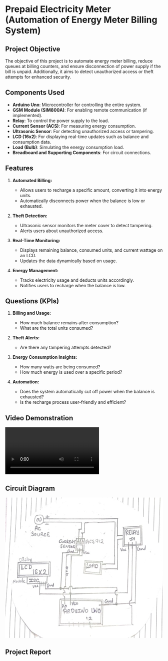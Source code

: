 # Prepaid Electricity Meter (Automation of Energy Meter Billing System)

## Project Objective
The objective of this project is to automate energy meter billing, reduce queues at billing counters, and ensure disconnection of power supply if the bill is unpaid. Additionally, it aims to detect unauthorized access or theft attempts for enhanced security.

## Components Used
- **Arduino Uno**: Microcontroller for controlling the entire system.
- **GSM Module (SIM800A)**: For enabling remote communication (if implemented).
- **Relay**: To control the power supply to the load.
- **Current Sensor (ACS)**: For measuring energy consumption.
- **Ultrasonic Sensor**: For detecting unauthorized access or tampering.
- **LCD (16x2)**: For displaying real-time updates such as balance and consumption data.
- **Load (Bulb)**: Simulating the energy consumption load.
- **Breadboard and Supporting Components**: For circuit connections.

## Features
1. **Automated Billing:**
   - Allows users to recharge a specific amount, converting it into energy units.
   - Automatically disconnects power when the balance is low or exhausted.

2. **Theft Detection:**
   - Ultrasonic sensor monitors the meter cover to detect tampering.
   - Alerts users about unauthorized access.

3. **Real-Time Monitoring:**
   - Displays remaining balance, consumed units, and current wattage on an LCD.
   - Updates the data dynamically based on usage.

4. **Energy Management:**
   - Tracks electricity usage and deducts units accordingly.
   - Notifies users to recharge when the balance is low.

## Questions (KPIs)
1. **Billing and Usage:**
   - How much balance remains after consumption?
   - What are the total units consumed?

2. **Theft Alerts:**
   - Are there any tampering attempts detected?

3. **Energy Consumption Insights:**
   - How many watts are being consumed?
   - How much energy is used over a specific period?

4. **Automation:**
   - Does the system automatically cut off power when the balance is exhausted?
   - Is the recharge process user-friendly and efficient?

## Video Demonstration
![Project Demonstration Video](https://github.com/Vedant-Jawalekar/Prepaid-Electricity-Meter/blob/main/VID-20250108-WA0013.mp4)

## Circuit Diagram
![Project Demonstration Video](https://github.com/Vedant-Jawalekar/Prepaid-Electricity-Meter/blob/main/Prepaid%20meter%20Circuit%20diagram.jpg)

## Project Report
